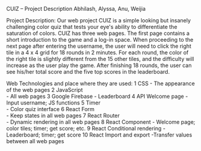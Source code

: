 CUIZ – Project Description
Abhilash, Alyssa, Anu, Weijia


Project Description:
Our web project CUIZ is a simple looking but insanely challenging color quiz that tests your eye's ability to differentiate the saturation of colors.
CUIZ has three web pages. The first page contains a short introduction to the game and a log-in space. When proceeding to the next page after entering the username, the user will need to click the right tile in a 4 x 4 grid for 18 rounds in 2 minutes. For each round, the color of the right tile is slightly different from the 15 other tiles, and the difficulty will increase as the user play the game. After finishing 18 rounds, the user can see his/her total score and the five top scores in the leaderboard.  


Web Technologies and place where they are used:
1	CSS	
    - The appearance of the web pages
2	JavaScript	
    - All web pages
3	Google Firebase	
    - Leaderboard
4	API	Welcome page 
    - Input username; JS functions
5	Timer	
    - Color quiz interface
6	React Form	
    - Keep states in all web pages
7	React Router 	
    - Dynamic rendering in all web pages 
8	React Component	
    - Welcome page; color tiles; timer; get score; etc.
9	React Conditional rendering	
    - Leaderboard; timer; get score
10	React Import and export	
    -Transfer values between all web pages

 

